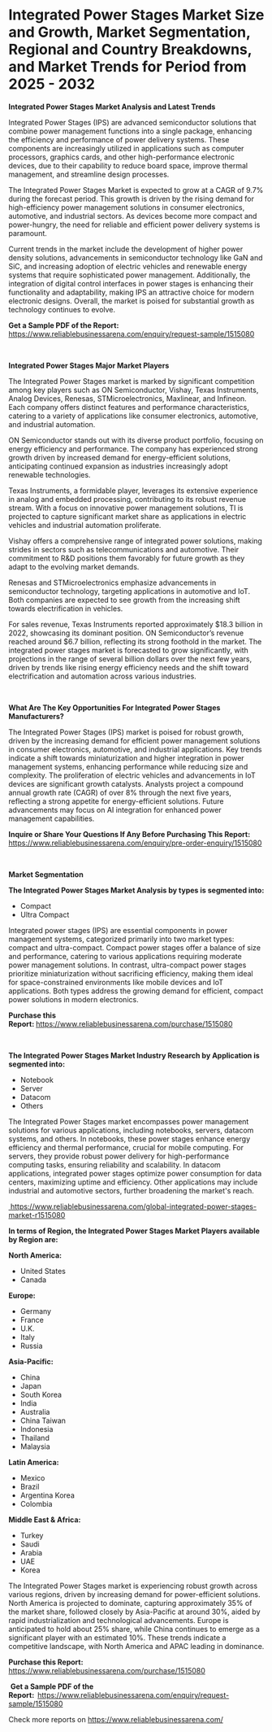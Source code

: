 <p><h1>Integrated Power Stages Market Size and Growth, Market Segmentation, Regional and Country Breakdowns, and Market Trends for Period from 2025 -  2032</h1></p><p><strong>Integrated Power Stages Market Analysis and Latest Trends</strong></p>
<p><p>Integrated Power Stages (IPS) are advanced semiconductor solutions that combine power management functions into a single package, enhancing the efficiency and performance of power delivery systems. These components are increasingly utilized in applications such as computer processors, graphics cards, and other high-performance electronic devices, due to their capability to reduce board space, improve thermal management, and streamline design processes.</p><p>The Integrated Power Stages Market is expected to grow at a CAGR of 9.7% during the forecast period. This growth is driven by the rising demand for high-efficiency power management solutions in consumer electronics, automotive, and industrial sectors. As devices become more compact and power-hungry, the need for reliable and efficient power delivery systems is paramount.</p><p>Current trends in the market include the development of higher power density solutions, advancements in semiconductor technology like GaN and SiC, and increasing adoption of electric vehicles and renewable energy systems that require sophisticated power management. Additionally, the integration of digital control interfaces in power stages is enhancing their functionality and adaptability, making IPS an attractive choice for modern electronic designs. Overall, the market is poised for substantial growth as technology continues to evolve.</p></p>
<p><strong>Get a Sample PDF of the Report:&nbsp;</strong> <a href="https://www.reliablebusinessarena.com/enquiry/request-sample/1515080?utm_campaign=3017&utm_medium=2&utm_source=Github&utm_content=ia&utm_term=07042025&utm_id=integrated-power-stages">https://www.reliablebusinessarena.com/enquiry/request-sample/1515080</a></p>
<p>&nbsp;</p>
<p><strong>Integrated Power Stages Major Market Players</strong></p>
<p><p>The Integrated Power Stages market is marked by significant competition among key players such as ON Semiconductor, Vishay, Texas Instruments, Analog Devices, Renesas, STMicroelectronics, Maxlinear, and Infineon. Each company offers distinct features and performance characteristics, catering to a variety of applications like consumer electronics, automotive, and industrial automation.</p><p>ON Semiconductor stands out with its diverse product portfolio, focusing on energy efficiency and performance. The company has experienced strong growth driven by increased demand for energy-efficient solutions, anticipating continued expansion as industries increasingly adopt renewable technologies.</p><p>Texas Instruments, a formidable player, leverages its extensive experience in analog and embedded processing, contributing to its robust revenue stream. With a focus on innovative power management solutions, TI is projected to capture significant market share as applications in electric vehicles and industrial automation proliferate.</p><p>Vishay offers a comprehensive range of integrated power solutions, making strides in sectors such as telecommunications and automotive. Their commitment to R&D positions them favorably for future growth as they adapt to the evolving market demands.</p><p>Renesas and STMicroelectronics emphasize advancements in semiconductor technology, targeting applications in automotive and IoT. Both companies are expected to see growth from the increasing shift towards electrification in vehicles.</p><p>For sales revenue, Texas Instruments reported approximately $18.3 billion in 2022, showcasing its dominant position. ON Semiconductor’s revenue reached around $6.7 billion, reflecting its strong foothold in the market. The integrated power stages market is forecasted to grow significantly, with projections in the range of several billion dollars over the next few years, driven by trends like rising energy efficiency needs and the shift toward electrification and automation across various industries.</p></p>
<p>&nbsp;</p>
<p><strong>What Are The Key Opportunities For Integrated Power Stages Manufacturers?</strong></p>
<p><p>The Integrated Power Stages (IPS) market is poised for robust growth, driven by the increasing demand for efficient power management solutions in consumer electronics, automotive, and industrial applications. Key trends indicate a shift towards miniaturization and higher integration in power management systems, enhancing performance while reducing size and complexity. The proliferation of electric vehicles and advancements in IoT devices are significant growth catalysts. Analysts project a compound annual growth rate (CAGR) of over 8% through the next five years, reflecting a strong appetite for energy-efficient solutions. Future advancements may focus on AI integration for enhanced power management capabilities.</p></p>
<p><strong>Inquire or Share Your Questions If Any Before Purchasing This Report:</strong> <a href="https://www.reliablebusinessarena.com/enquiry/pre-order-enquiry/1515080?utm_campaign=3017&utm_medium=2&utm_source=Github&utm_content=ia&utm_term=07042025&utm_id=integrated-power-stages">https://www.reliablebusinessarena.com/enquiry/pre-order-enquiry/1515080</a></p>
<p>&nbsp;</p>
<p><strong>Market Segmentation</strong></p>
<p><strong>The Integrated Power Stages Market Analysis by types is segmented into:</strong></p>
<p><ul><li>Compact</li><li>Ultra Compact</li></ul></p>
<p><p>Integrated power stages (IPS) are essential components in power management systems, categorized primarily into two market types: compact and ultra-compact. Compact power stages offer a balance of size and performance, catering to various applications requiring moderate power management solutions. In contrast, ultra-compact power stages prioritize miniaturization without sacrificing efficiency, making them ideal for space-constrained environments like mobile devices and IoT applications. Both types address the growing demand for efficient, compact power solutions in modern electronics.</p></p>
<p><strong>Purchase this Report:&nbsp;</strong><a href="https://www.reliablebusinessarena.com/purchase/1515080?utm_campaign=3017&utm_medium=2&utm_source=Github&utm_content=ia&utm_term=07042025&utm_id=integrated-power-stages">https://www.reliablebusinessarena.com/purchase/1515080</a></p>
<p>&nbsp;</p>
<p><strong>The Integrated Power Stages Market Industry Research by Application is segmented into:</strong></p>
<p><ul><li>Notebook</li><li>Server</li><li>Datacom</li><li>Others</li></ul></p>
<p><p>The Integrated Power Stages market encompasses power management solutions for various applications, including notebooks, servers, datacom systems, and others. In notebooks, these power stages enhance energy efficiency and thermal performance, crucial for mobile computing. For servers, they provide robust power delivery for high-performance computing tasks, ensuring reliability and scalability. In datacom applications, integrated power stages optimize power consumption for data centers, maximizing uptime and efficiency. Other applications may include industrial and automotive sectors, further broadening the market's reach.</p></p>
<p><a href="https://www.reliablebusinessarena.com/global-integrated-power-stages-market-r1515080?utm_campaign=3017&utm_medium=2&utm_source=Github&utm_content=ia&utm_term=07042025&utm_id=integrated-power-stages">&nbsp;https://www.reliablebusinessarena.com/global-integrated-power-stages-market-r1515080</a></p>
<p><strong>In terms of Region, the Integrated Power Stages Market Players available by Region are:</strong></p>
<p>
    <p> <strong> North America: </strong>
        <ul>
            <li>United States</li>
            <li>Canada</li>
        </ul>
        </p> 
    <p> <strong> Europe: </strong>
        <ul>
            <li>Germany</li>
            <li>France</li>
            <li>U.K.</li>
            <li>Italy</li>
            <li>Russia</li>
        </ul>
        </p> 
    <p> <strong> Asia-Pacific: </strong>
        <ul>
            <li>China</li>
            <li>Japan</li>
            <li>South Korea</li>
            <li>India</li>
            <li>Australia</li>
            <li>China Taiwan</li>
            <li>Indonesia</li>
            <li>Thailand</li>
            <li>Malaysia</li>
        </ul>
        </p> 
    <p> <strong> Latin America: </strong>
        <ul>
            <li>Mexico</li>
            <li>Brazil</li>
            <li>Argentina Korea</li>
            <li>Colombia</li>
        </ul>
        </p> 
    <p> <strong> Middle East & Africa: </strong>
        <ul>
            <li>Turkey</li>
            <li>Saudi</li>
            <li>Arabia</li>
            <li>UAE</li>
            <li>Korea</li>
        </ul>
    </p>
    </p>
<p><p>The Integrated Power Stages market is experiencing robust growth across various regions, driven by increasing demand for power-efficient solutions. North America is projected to dominate, capturing approximately 35% of the market share, followed closely by Asia-Pacific at around 30%, aided by rapid industrialization and technological advancements. Europe is anticipated to hold about 25% share, while China continues to emerge as a significant player with an estimated 10%. These trends indicate a competitive landscape, with North America and APAC leading in dominance.</p></p>
<p><strong>Purchase this Report: </strong><a href="https://www.reliablebusinessarena.com/purchase/1515080?utm_campaign=3017&utm_medium=2&utm_source=Github&utm_content=ia&utm_term=07042025&utm_id=integrated-power-stages">https://www.reliablebusinessarena.com/purchase/1515080</a></p>
<p>&nbsp;<strong>Get a Sample PDF of the Report:&nbsp;&nbsp;</strong><a href="https://www.reliablebusinessarena.com/enquiry/request-sample/1515080?utm_campaign=3017&utm_medium=2&utm_source=Github&utm_content=ia&utm_term=07042025&utm_id=integrated-power-stages">https://www.reliablebusinessarena.com/enquiry/request-sample/1515080</a></p>
<p><strong></strong></p>
<p>Check more reports on <a href="https://www.reliablebusinessarena.com/?utm_campaign=3017&utm_medium=2&utm_source=Github&utm_content=ia&utm_term=07042025&utm_id=integrated-power-stages">https://www.reliablebusinessarena.com/</a></p>
